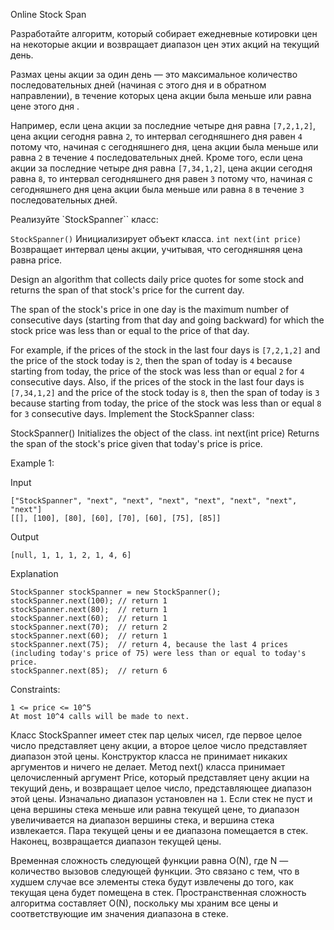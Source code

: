 Online Stock Span
<p>
Разработайте алгоритм, который собирает ежедневные котировки цен на некоторые акции и возвращает диапазон цен этих акций на текущий день.

Размах цены акции за один день — это максимальное количество последовательных дней (начиная с этого дня и в обратном направлении), в течение которых цена акции была меньше или равна цене этого дня .

Например, если цена акции за последние четыре дня равна `[7,2,1,2]`, цена акции сегодня равна `2`, то интервал сегодняшнего дня равен `4` потому что, начиная с сегодняшнего дня, цена акции была меньше или равна `2` в течение `4` последовательных дней.
Кроме того, если цена акции за последние четыре дня равна `[7,34,1,2]`,  цена акции сегодня равна `8`, то интервал сегодняшнего дня равен `3` потому что, начиная с сегодняшнего дня цена акции была меньше или равна `8` в течение `3` последовательных дней.

Реализуйте `StockSpanner`` класс:

`StockSpanner()`
Инициализирует объект класса.
`int next(int price)`
Возвращает интервал цены акции, учитывая, что сегодняшняя цена равна price.

 Design an algorithm that collects daily price quotes for some stock and returns the span of that stock's price for the current day.

The span of the stock's price in one day is the maximum number of consecutive days (starting from that day and going backward) for which the stock price was less than or equal to the price of that day.

For example, if the prices of the stock in the last four days is `[7,2,1,2]` and the price of the stock today is `2`, then the span of today is `4` because starting from today, the price of the stock was less than or equal `2` for `4` consecutive days.
Also, if the prices of the stock in the last four days is `[7,34,1,2]` and the price of the stock today is `8`, then the span of today is `3` because starting from today, the price of the stock was less than or equal `8` for `3` consecutive days.
Implement the StockSpanner class:

StockSpanner() Initializes the object of the class.
int next(int price) Returns the span of the stock's price given that today's price is price.
 

Example 1:

Input
```
["StockSpanner", "next", "next", "next", "next", "next", "next", "next"]
[[], [100], [80], [60], [70], [60], [75], [85]]
```
Output
```
[null, 1, 1, 1, 2, 1, 4, 6]
```
Explanation
```
StockSpanner stockSpanner = new StockSpanner();
stockSpanner.next(100); // return 1
stockSpanner.next(80);  // return 1
stockSpanner.next(60);  // return 1
stockSpanner.next(70);  // return 2
stockSpanner.next(60);  // return 1
stockSpanner.next(75);  // return 4, because the last 4 prices (including today's price of 75) were less than or equal to today's price.
stockSpanner.next(85);  // return 6
```
Constraints:
```
1 <= price <= 10^5
At most 10^4 calls will be made to next.
```
Класс StockSpanner имеет стек пар целых чисел, где первое целое число представляет цену акции, а второе целое число представляет диапазон этой цены.
Конструктор класса не принимает никаких аргументов и ничего не делает.
Метод next() класса принимает целочисленный аргумент Price, который представляет цену акции на текущий день, и возвращает целое число, представляющее диапазон этой цены.
Изначально диапазон установлен на `1`.
Если стек не пуст и цена вершины стека меньше или равна текущей цене, то диапазон увеличивается на диапазон вершины стека, и вершина стека извлекается.
Пара текущей цены и ее диапазона помещается в стек.
Наконец, возвращается диапазон текущей цены.

Временная сложность следующей функции равна O(N), где N — количество вызовов следующей функции. Это связано с тем, что в худшем случае все элементы стека будут извлечены до того, как текущая цена будет помещена в стек.
Пространственная сложность алгоритма составляет O(N), поскольку мы храним все цены и соответствующие им значения диапазона в стеке.
</p>
